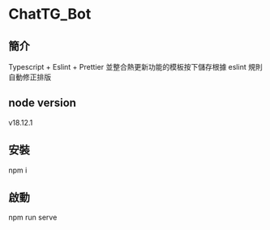 # ChatTG_Bot

## 簡介

Typescript + Eslint + Prettier 並整合熱更新功能的模板按下儲存根據 eslint 規則自動修正排版

## node version

v18.12.1

## 安裝

npm i

## 啟動

npm run serve
